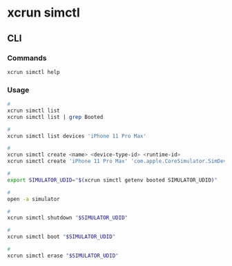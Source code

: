 # xcrun simctl

<!--
https://suelan.github.io/2020/02/05/iOS-Simulator-from-the-Command-Line/
-->

## CLI

### Commands

```sh
xcrun simctl help
```

### Usage

```sh
#
xcrun simctl list
xcrun simctl list | grep Booted

#
xcrun simctl list devices 'iPhone 11 Pro Max'

#
xcrun simctl create <name> <device-type-id> <runtime-id>
xcrun simctl create 'iPhone 11 Pro Max' 'com.apple.CoreSimulator.SimDeviceType.iPhone-11-Pro-Max' 'com.apple.CoreSimulator.SimRuntime.iOS-16-1'

#
export SIMULATOR_UDID="$(xcrun simctl getenv booted SIMULATOR_UDID)"

#
open -a simulator

#
xcrun simctl shutdown "$SIMULATOR_UDID"

#
xcrun simctl boot "$SIMULATOR_UDID"

#
xcrun simctl erase "$SIMULATOR_UDID"
```

<!--
xcrun simctl install booted ./demo.app
xcrun simctl launch <device> <bundle> <arguments>.
-->
